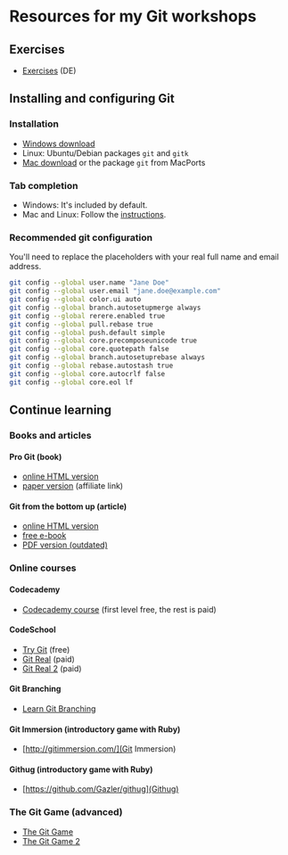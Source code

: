 # Resources for my Git workshops

## Exercises

- [Exercises](git-exercises-de.md) (DE)

## Installing and configuring Git

### Installation

- [Windows download](https://git-scm.com/download/win)
- Linux: Ubuntu/Debian packages `git` and `gitk`
- [Mac download](https://git-scm.com/download/mac) or the package `git` from MacPorts

### Tab completion

- Windows: It's included by default.
- Mac and Linux: Follow the [instructions](https://git-scm.com/book/en/v1/Git-Basics-Tips-and-Tricks).

### Recommended git configuration

You'll need to replace the placeholders with your real full name and email address.

```bash
git config --global user.name "Jane Doe"
git config --global user.email "jane.doe@example.com"
git config --global color.ui auto
git config --global branch.autosetupmerge always
git config --global rerere.enabled true
git config --global pull.rebase true
git config --global push.default simple
git config --global core.precomposeunicode true
git config --global core.quotepath false
git config --global branch.autosetuprebase always
git config --global rebase.autostash true
git config --global core.autocrlf false
git config --global core.eol lf
```

## Continue learning

### Books and articles

#### Pro Git (book)
- [online HTML version](https://git-scm.com/book/en/v2)
- [paper version](https://amzn.to/2rg0yEO) (affiliate link)

#### Git from the bottom up (article)
- [online HTML version](https://jwiegley.github.io/git-from-the-bottom-up/)
- [free e-book](https://github.com/johnrezzo/git-from-the-bottom-up-ebook)
- [PDF version (outdated)](http://ftp.newartisans.com/pub/git.from.bottom.up.pdf)

### Online courses

#### Codecademy
- [Codecademy course](https://www.codecademy.com/learn/learn-git) (first level free, the rest is paid)

#### CodeSchool
- [Try Git](https://try.github.io/) (free)
- [Git Real](https://www.codeschool.com/courses/git-real) (paid)
- [Git Real 2](https://www.codeschool.com/courses/git-real-2) (paid)

#### Git Branching
- [Learn Git Branching](https://learngitbranching.js.org/)

#### Git Immersion (introductory game with Ruby)
- [http://gitimmersion.com/](Git Immersion)

#### Githug (introductory game with Ruby)
- [https://github.com/Gazler/githug](Githug)

### The Git Game (advanced)

- [The Git Game](https://github.com/git-game/git-game)
- [The Git Game 2](https://github.com/git-game/git-game-v2)
